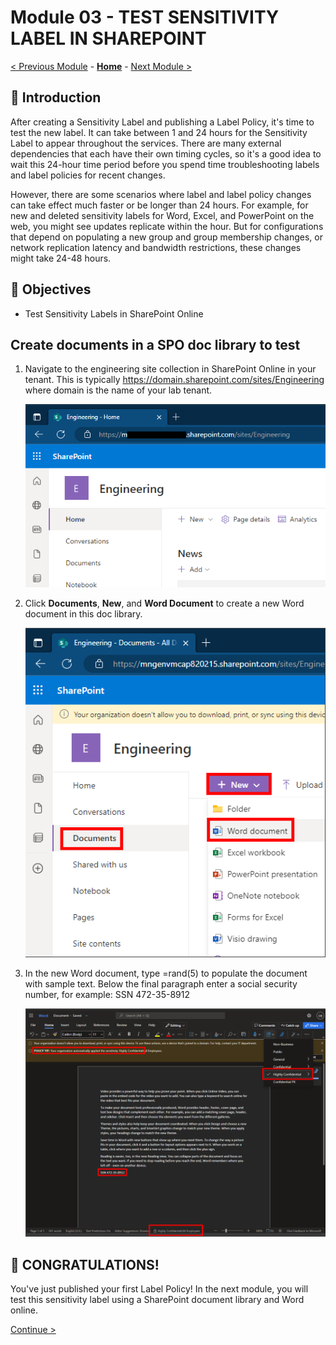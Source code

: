 # Module 03 - TEST SENSITIVITY LABEL IN SHAREPOINT

[< Previous Module](../modules.md/module02.md) - **[Home](../modules.md/module00.md)** - [Next Module >](../modules.md/module03.md)

## :loudspeaker: Introduction

After creating a Sensitivity Label and publishing a Label Policy, it's time to test the new label. It can take between 1 and 24 hours for the Sensitivity Label to appear throughout the services.  There are many external dependencies that each have their own timing cycles, so it's a good idea to wait this 24-hour time period before you spend time troubleshooting labels and label policies for recent changes.

However, there are some scenarios where label and label policy changes can take effect much faster or be longer than 24 hours. For example, for new and deleted sensitivity labels for Word, Excel, and PowerPoint on the web, you might see updates replicate within the hour. But for configurations that depend on populating a new group and group membership changes, or network replication latency and bandwidth restrictions, these changes might take 24-48 hours.

## :dart: Objectives

* Test Sensitivity Labels in SharePoint Online

## Create documents in a SPO doc library to test

1. Navigate to the engineering site collection in SharePoint Online in your tenant. This is typically https://domain.sharepoint.com/sites/Engineering where domain is the name of your lab tenant.

    ![image1](../images/module01/spo1.png)

2. Click **Documents**, **New**, and **Word Document** to create a new Word document in this doc library.

    ![image2](../images/module01/spo2.png)

3. In the new Word document, type =rand(5) to populate the document with sample text. Below the final paragraph enter a social security number, for example:  SSN 472-35-8912

    ![image3](../images/module01/spo3.png)



## :tada: CONGRATULATIONS!
You've just published your first Label Policy!  In the next module, you will test this sensitivity label using a SharePoint document library and Word online.

[Continue >](../modules/module00.md)
